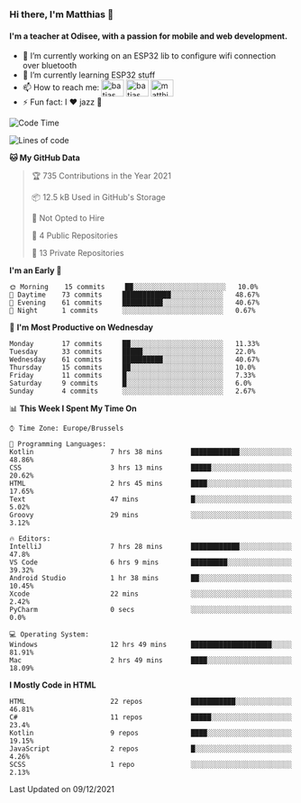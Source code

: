 ### Hi there, I'm Matthias 👋

#### I'm a teacher at Odisee, with a passion for mobile and web development.

- 🔭 I’m currently working on an ESP32 lib to configure wifi connection over bluetooth
- 🌱 I’m currently learning ESP32 stuff
- 📫 How to reach me: <a href="https://dev.to/batjas" target="_blank"><img align="center" src="https://raw.githubusercontent.com/rahuldkjain/github-profile-readme-generator/master/src/images/icons/Social/devto.svg" alt="batjas" height="30" width="40" /></a>
<a href="https://twitter.com/batjas" target="_blank"><img align="center" src="https://raw.githubusercontent.com/rahuldkjain/github-profile-readme-generator/master/src/images/icons/Social/twitter.svg" alt="batjas" height="30" width="40" /></a>
<a href="https://linkedin.com/in/matthiasdruwé" target="_blank"><img align="center" src="https://raw.githubusercontent.com/rahuldkjain/github-profile-readme-generator/master/src/images/icons/Social/linked-in-alt.svg" alt="matthiasdruwé" height="30" width="40" /></a>
- ⚡ Fun fact: I ❤ jazz 🎷


<!--START_SECTION:waka-->
![Code Time](http://img.shields.io/badge/Code%20Time-23%20hrs-blue)

![Lines of code](https://img.shields.io/badge/From%20Hello%20World%20I%27ve%20Written-41%20Thousand%20lines%20of%20code-blue)

**🐱 My GitHub Data** 

> 🏆 735 Contributions in the Year 2021
 > 
> 📦 12.5 kB Used in GitHub's Storage 
 > 
> 🚫 Not Opted to Hire
 > 
> 📜 4 Public Repositories 
 > 
> 🔑 13 Private Repositories  
 > 
**I'm an Early 🐤** 

```text
🌞 Morning    15 commits     ██░░░░░░░░░░░░░░░░░░░░░░░   10.0% 
🌆 Daytime    73 commits     ████████████░░░░░░░░░░░░░   48.67% 
🌃 Evening    61 commits     ██████████░░░░░░░░░░░░░░░   40.67% 
🌙 Night      1 commits      ░░░░░░░░░░░░░░░░░░░░░░░░░   0.67%

```
📅 **I'm Most Productive on Wednesday** 

```text
Monday       17 commits     ██░░░░░░░░░░░░░░░░░░░░░░░   11.33% 
Tuesday      33 commits     █████░░░░░░░░░░░░░░░░░░░░   22.0% 
Wednesday    61 commits     ██████████░░░░░░░░░░░░░░░   40.67% 
Thursday     15 commits     ██░░░░░░░░░░░░░░░░░░░░░░░   10.0% 
Friday       11 commits     █░░░░░░░░░░░░░░░░░░░░░░░░   7.33% 
Saturday     9 commits      █░░░░░░░░░░░░░░░░░░░░░░░░   6.0% 
Sunday       4 commits      ░░░░░░░░░░░░░░░░░░░░░░░░░   2.67%

```


📊 **This Week I Spent My Time On** 

```text
⌚︎ Time Zone: Europe/Brussels

💬 Programming Languages: 
Kotlin                   7 hrs 38 mins       ████████████░░░░░░░░░░░░░   48.86% 
CSS                      3 hrs 13 mins       █████░░░░░░░░░░░░░░░░░░░░   20.62% 
HTML                     2 hrs 45 mins       ████░░░░░░░░░░░░░░░░░░░░░   17.65% 
Text                     47 mins             █░░░░░░░░░░░░░░░░░░░░░░░░   5.02% 
Groovy                   29 mins             ░░░░░░░░░░░░░░░░░░░░░░░░░   3.12%

🔥 Editors: 
IntelliJ                 7 hrs 28 mins       ████████████░░░░░░░░░░░░░   47.8% 
VS Code                  6 hrs 9 mins        █████████░░░░░░░░░░░░░░░░   39.32% 
Android Studio           1 hr 38 mins        ██░░░░░░░░░░░░░░░░░░░░░░░   10.45% 
Xcode                    22 mins             ░░░░░░░░░░░░░░░░░░░░░░░░░   2.42% 
PyCharm                  0 secs              ░░░░░░░░░░░░░░░░░░░░░░░░░   0.0%

💻 Operating System: 
Windows                  12 hrs 49 mins      ████████████████████░░░░░   81.91% 
Mac                      2 hrs 49 mins       ████░░░░░░░░░░░░░░░░░░░░░   18.09%

```

**I Mostly Code in HTML** 

```text
HTML                     22 repos            ███████████░░░░░░░░░░░░░░   46.81% 
C#                       11 repos            █████░░░░░░░░░░░░░░░░░░░░   23.4% 
Kotlin                   9 repos             ████░░░░░░░░░░░░░░░░░░░░░   19.15% 
JavaScript               2 repos             █░░░░░░░░░░░░░░░░░░░░░░░░   4.26% 
SCSS                     1 repo              ░░░░░░░░░░░░░░░░░░░░░░░░░   2.13%

```



 Last Updated on 09/12/2021
<!--END_SECTION:waka-->

